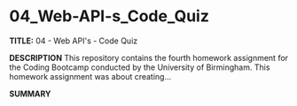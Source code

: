 # 04_Web-API-s_Code_Quiz

<b>TITLE:</b> 04 - Web API's - Code Quiz

<b>DESCRIPTION</b>
This repository contains the fourth homework assignment for the Coding Bootcamp conducted by the University of Birmingham. This homework assignment was about creating...

<b>SUMMARY</b>
